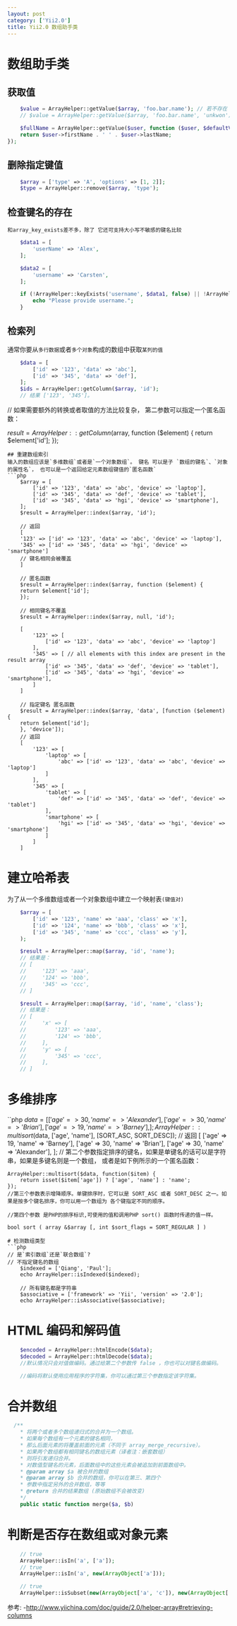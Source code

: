 ```yaml
---
layout: post
category: ['Yii2.0']
title: Yii2.0 数组助手类
---
```


# 数组助手类

## 获取值
```php
	$value = ArrayHelper::getValue($array, 'foo.bar.name'); // 若不存在 默认返回 null
	// $value = ArrayHelper::getValue($array, 'foo.bar.name', 'unkwon');

	$fullName = ArrayHelper::getValue($user, function ($user, $defaultValue) {
    return $user->firstName . ' ' . $user->lastName;
});
```
## 删除指定键值
```php
	$array = ['type' => 'A', 'options' => [1, 2]];
	$type = ArrayHelper::remove($array, 'type');
```

## 检查键名的存在
`和array_key_exists差不多，除了 它还可支持大小写不敏感的键名比较`

```php
	$data1 = [
	    'userName' => 'Alex',
	];

	$data2 = [
	    'username' => 'Carsten',
	];

	if (!ArrayHelper::keyExists('username', $data1, false) || !ArrayHelper::keyExists('username', $data2, false)) {
	    echo "Please provide username.";
	}
```
## 检索列
通常你要从`多行数据`或者`多个对象`构成的数组中获取`某列的值`
```php
	$data = [
	    ['id' => '123', 'data' => 'abc'],
	    ['id' => '345', 'data' => 'def'],
	];
	$ids = ArrayHelper::getColumn($array, 'id');
	// 结果 ['123', '345']。
```

// 如果需要额外的转换或者取值的方法比较复杂， 第二参数可以指定一个匿名函数：

$result = ArrayHelper::getColumn($array, function ($element) {
    return $element['id'];
});
```
## 重建数组索引
输入的数组应该是`多维数组`或者是`一个对象数组`。 键名 可以是子 `数组的键名`、`对象的属性名`， 也可以是一个返回给定元素数组键值的`匿名函数`
```php
	$array = [
	    ['id' => '123', 'data' => 'abc', 'device' => 'laptop'],
	    ['id' => '345', 'data' => 'def', 'device' => 'tablet'],
	    ['id' => '345', 'data' => 'hgi', 'device' => 'smartphone'],
	];
	$result = ArrayHelper::index($array, 'id');

	// 返回
	[
    '123' => ['id' => '123', 'data' => 'abc', 'device' => 'laptop'],
    '345' => ['id' => '345', 'data' => 'hgi', 'device' => 'smartphone']
    // 键名相同会被覆盖
	]

	// 匿名函数
	$result = ArrayHelper::index($array, function ($element) {
    return $element['id'];
	});

	// 相同键名不覆盖
	$result = ArrayHelper::index($array, null, 'id');

	[
	    '123' => [
	        ['id' => '123', 'data' => 'abc', 'device' => 'laptop']
	    ],
	    '345' => [ // all elements with this index are present in the result array
	        ['id' => '345', 'data' => 'def', 'device' => 'tablet'],
	        ['id' => '345', 'data' => 'hgi', 'device' => 'smartphone'],
	    ]
	]

	// 指定键名 匿名函数
	$result = ArrayHelper::index($array, 'data', [function ($element) {
    return $element['id'];
	}, 'device']);
	// 返回
	[
	    '123' => [
	        'laptop' => [
	            'abc' => ['id' => '123', 'data' => 'abc', 'device' => 'laptop']
	        ]
	    ],
	    '345' => [
	        'tablet' => [
	            'def' => ['id' => '345', 'data' => 'def', 'device' => 'tablet']
	        ],
	        'smartphone' => [
	            'hgi' => ['id' => '345', 'data' => 'hgi', 'device' => 'smartphone']
	        ]
	    ]
	]
```
# 建立哈希表
为了从一个多维数组或者一个对象数组中建立一个映射表`(键值对)`
```php
	$array = [
	    ['id' => '123', 'name' => 'aaa', 'class' => 'x'],
	    ['id' => '124', 'name' => 'bbb', 'class' => 'x'],
	    ['id' => '345', 'name' => 'ccc', 'class' => 'y'],
	);

	$result = ArrayHelper::map($array, 'id', 'name');
	// 结果是：
	// [
	//     '123' => 'aaa',
	//     '124' => 'bbb',
	//     '345' => 'ccc',
	// ]

	$result = ArrayHelper::map($array, 'id', 'name', 'class');
	// 结果是：
	// [
	//     'x' => [
	//         '123' => 'aaa',
	//         '124' => 'bbb',
	//     ],
	//     'y' => [
	//         '345' => 'ccc',
	//     ],
	// ]
```
# 多维排序
``php
	$data = [
	    ['age' => 30, 'name' => 'Alexander'],
	    ['age' => 30, 'name' => 'Brian'],
	    ['age' => 19, 'name' => 'Barney'],
	];
	ArrayHelper::multisort($data, ['age', 'name'], [SORT_ASC, SORT_DESC]);
	// 返回
	[
	    ['age' => 19, 'name' => 'Barney'],
	    ['age' => 30, 'name' => 'Brian'],
	    ['age' => 30, 'name' => 'Alexander'],
	];
	// 第二个参数指定排序的键名，如果是单键名的话可以是字符串，如果是多键名则是一个数组， 或者是如下例所示的一个匿名函数：

	ArrayHelper::multisort($data, function($item) {
	    return isset($item['age']) ? ['age', 'name'] : 'name';
	});
	//第三个参数表示增降顺序。单键排序时，它可以是 SORT_ASC 或者 SORT_DESC 之一。如果是按多个键名排序，你可以用一个数组为 各个键指定不同的顺序。

	//第四个参数 是PHP的排序标识,可使用的值和调用PHP sort() 函数时传递的值一样。

	bool sort ( array &$array [, int $sort_flags = SORT_REGULAR ] )
```
# 检测数组类型
```php
// 是`索引数组`还是`联合数组`?
// 不指定键名的数组
	$indexed = ['Qiang', 'Paul'];
	echo ArrayHelper::isIndexed($indexed);

	// 所有键名都是字符串
	$associative = ['framework' => 'Yii', 'version' => '2.0'];
	echo ArrayHelper::isAssociative($associative);
```
# HTML 编码和解码值
```php
	$encoded = ArrayHelper::htmlEncode($data);
	$decoded = ArrayHelper::htmlDecode($data);
	//默认情况只会对值做编码。通过给第二个参数传 false ，你也可以对键名做编码。

	//编码将默认使用应用程序的字符集，你可以通过第三个参数指定该字符集。
```
# 合并数组
```php
  /**
    * 将两个或者多个数组递归式的合并为一个数组。
    * 如果每个数组有一个元素的键名相同，
    * 那么后面元素的将覆盖前面的元素（不同于 array_merge_recursive）。
    * 如果两个数组都有相同键名的数组元素（译者注：嵌套数组）
    * 则将引发递归合并。
    * 对数值型键名的元素，后面数组中的这些元素会被追加到前面数组中。
    * @param array $a 被合并的数组
    * @param array $b 合并的数组，你可以在第三、第四个
    * 参数中指定另外的合并数组，等等
    * @return 合并的结果数组 (原始数组不会被改变)
    */
    public static function merge($a, $b)
```

# 判断是否存在数组或对象元素
```php
	// true
	ArrayHelper::isIn('a', ['a']);
	// true
	ArrayHelper::isIn('a', new(ArrayObject['a']));

	// true
	ArrayHelper::isSubset(new(ArrayObject['a', 'c']), new(ArrayObject['a', 'b', 'c'])
```

参考:
-<http://www.yiichina.com/doc/guide/2.0/helper-array#retrieving-columns>
